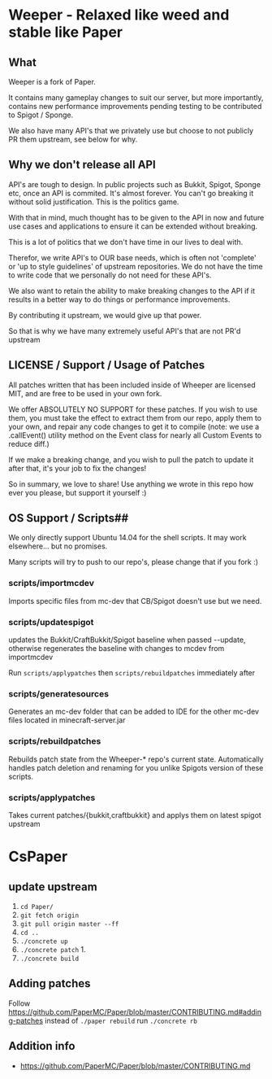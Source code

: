 # Weeper - Relaxed like weed and stable like Paper  #
## What ##
Weeper is a fork of Paper.

It contains many gameplay changes to suit our server, but more importantly, contains new performance improvements pending
testing to be contributed to Spigot / Sponge.

We also have many API's that we privately use but choose to not publicly PR them upstream, see below for why.

## Why we don't release all API ##
API's are tough to design. In public projects such as Bukkit, Spigot, Sponge etc, once an API is commited. It's almost
forever. You can't go breaking it without solid justification. This is the politics game.

With that in mind, much thought has to be given to the API in now and future use cases and applications to ensure it can
be extended without breaking.

This is a lot of politics that we don't have time in our lives to deal with.

Therefor, we write API's to OUR base needs, which is often not 'complete' or 'up to style guidelines' of upstream repositories.
We do not have the time to write code that we personally do not need for these API's.

We also want to retain the ability to make breaking changes to the API if it results in a better way to do things or
performance improvements.

By contributing it upstream, we would give up that power.

So that is why we have many extremely useful API's that are not PR'd upstream

## LICENSE / Support / Usage of Patches ##
All patches written that has been included inside of Wheeper
are licensed MIT, and are free to be used in your own fork.

We offer ABSOLUTELY NO SUPPORT for these patches. If you wish to use them, you must take the effect to extract them
from our repo, apply them to your own, and repair any code changes to get it to compile (note: we use a .callEvent()
utility method on the Event class for nearly all Custom Events to reduce diff.)

If we make a breaking change, and you wish to pull the patch to update it after that, it's your job to fix the changes!

So in summary, we love to share! Use anything we wrote in this repo how ever you please, but support it yourself :)


## OS Support / Scripts##
We only directly support Ubuntu 14.04 for the shell scripts. It may work elsewhere... but no promises.

Many scripts will try to push to our repo's, please change that if you fork :)

### scripts/importmcdev ###
Imports specific files from mc-dev that CB/Spigot doesn't use but we need.

### scripts/updatespigot ###
updates the Bukkit/CraftBukkit/Spigot baseline when passed --update, otherwise regenerates the baseline with changes
to mcdev from importmcdev

Run `scripts/applypatches` then `scripts/rebuildpatches` immediately after

### scripts/generatesources ###
Generates an mc-dev folder that can be added to IDE for the other mc-dev files located in minecraft-server.jar

### scripts/rebuildpatches ###
Rebuilds patch state from the Wheeper-* repo's current state. Automatically handles patch deletion and renaming
for you unlike Spigots version of these scripts.

### scripts/applypatches ###
Takes current patches/{bukkit,craftbukkit} and applys them on latest spigot upstream





# CsPaper

## update upstream
  
  1. `cd Paper/`
  2. `git fetch origin`
  3. `git pull origin master --ff`
  4. `cd ..`
  5. `./concrete up`
  6. `./concrete patch`
  	1. 
  7. `./concrete build`


## Adding patches

 Follow https://github.com/PaperMC/Paper/blob/master/CONTRIBUTING.md#adding-patches
 instead of `./paper rebuild` run `./concrete rb`


## Addition info

- https://github.com/PaperMC/Paper/blob/master/CONTRIBUTING.md
